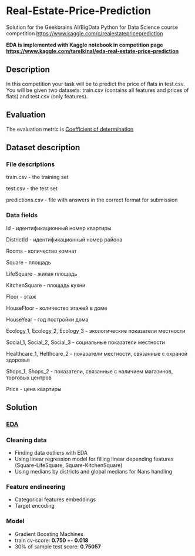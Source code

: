# Real-Estate-Price-Prediction
Solution for the Geekbrains AI/BigData Python for Data Science course competition https://www.kaggle.com/c/realestatepriceprediction

**EDA is implemented with Kaggle notebook in competition page https://www.kaggle.com/tarelkinal/eda-real-estate-price-prediction**

## Description
In this competition your task will be to predict the price of flats in test.csv. You will be given two datasets: train.csv (contains all features and prices of flats) and test.csv (only features).

## Evaluation
The evaluation metric is [Coefficient of determination](https://en.wikipedia.org/wiki/Coefficient_of_determination "Wikipedia") 

## Dataset description

### File descriptions

train.csv - the training set

test.csv - the test set

predictions.csv - file with answers in the correct format for submission 

### Data fields
Id - идентификационный номер квартиры

DistrictId - идентификационный номер района

Rooms - количество комнат

Square - площадь

LifeSquare - жилая площадь

KitchenSquare - площадь кухни

Floor - этаж

HouseFloor - количество этажей в доме

HouseYear - год постройки дома

Ecology_1, Ecology_2, Ecology_3 - экологические показатели местности

Social_1, Social_2, Social_3 - социальные показатели местности

Healthcare_1, Helthcare_2 - показатели местности, связанные с охраной здоровья

Shops_1, Shops_2 - показатели, связанные с наличием магазинов, торговых центров

Price - цена квартиры

## Solution
### [EDA](https://www.kaggle.com/tarelkinal/eda-real-estate-price-prediction "Kaggle notebook")
### Cleaning data
- Finding data outliers with EDA
- Using linear regression model for filling linear depending features (Square-LifeSquare, Square-KitchenSquare)
- Using medians by districts and global medians for Nans handling
### Feature endineering
- Categorical features embeddings
- Target encoding
### Model
- Gradient Boosting Machines
- train cv-score: **0.750 +- 0.018**
- 30% of sample test score: **0.75057**

